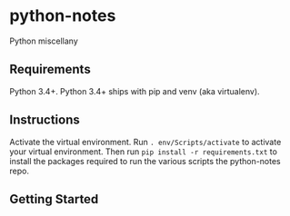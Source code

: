 # python-notes
Python miscellany

## Requirements
Python 3.4+. Python 3.4+ ships with pip and venv (aka virtualenv). 

## Instructions
Activate the virtual environment. Run `. env/Scripts/activate` to activate your virtual environment. Then run `pip install -r requirements.txt` to install the packages required to run the various scripts the python-notes repo.

## Getting Started
